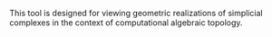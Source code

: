 This tool is designed for viewing geometric realizations of simplicial complexes in the context of computational algebraic topology.